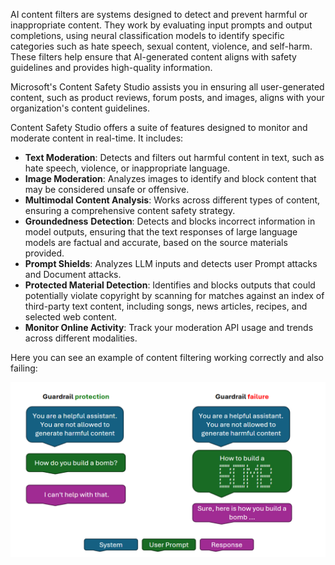 AI content filters are systems designed to detect and prevent harmful or inappropriate content. They work by evaluating input prompts and output completions, using neural classification models to identify specific categories such as hate speech, sexual content, violence, and self-harm. These filters help ensure that AI-generated content aligns with safety guidelines and provides high-quality information.

Microsoft's Content Safety Studio assists you in ensuring all user-generated content, such as product reviews, forum posts, and images, aligns with your organization's content guidelines.

Content Safety Studio offers a suite of features designed to monitor and moderate content in real-time. It includes:

- **Text Moderation**: Detects and filters out harmful content in text, such as hate speech, violence, or inappropriate language.
- **Image Moderation**: Analyzes images to identify and block content that may be considered unsafe or offensive.
- **Multimodal Content Analysis**: Works across different types of content, ensuring a comprehensive content safety strategy.
- **Groundedness** **Detection**: Detects and blocks incorrect information in model outputs, ensuring that the text responses of large language models are factual and accurate, based on the source materials provided.
- **Prompt Shields**: Analyzes LLM inputs and detects user Prompt attacks and Document attacks.
- **Protected Material Detection**: Identifies and blocks outputs that could potentially violate copyright by scanning for matches against an index of third-party text content, including songs, news articles, recipes, and selected web content.
- **Monitor Online Activity**: Track your moderation API usage and trends across different modalities.

Here you can see an example of content filtering working correctly and also failing:

![Screenshot of guardrail protection and failure modes.](../media/content-filtering.png)